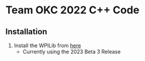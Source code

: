 
# Team OKC 2022 C++ Code


## Installation

1. Install the WPILib from [here](https://github.com/wpilibsuite/allwpilib/releases)
    - Currently using the 2023 Beta 3 Release
